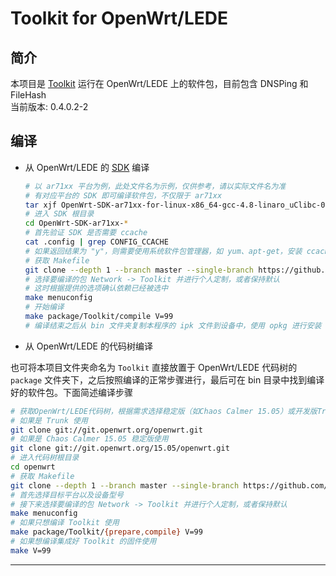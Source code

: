 Toolkit for OpenWrt/LEDE
===

简介
---

 本项目是 [Toolkit][1] 运行在 OpenWrt/LEDE 上的软件包，目前包含 DNSPing 和 FileHash  
 当前版本: 0.4.0.2-2  

编译
---

 - 从 OpenWrt/LEDE 的 [SDK][S] 编译

   ```bash
   # 以 ar71xx 平台为例，此处文件名为示例，仅供参考，请以实际文件名为准
   # 有对应平台的 SDK 即可编译软件包，不仅限于 ar71xx
   tar xjf OpenWrt-SDK-ar71xx-for-linux-x86_64-gcc-4.8-linaro_uClibc-0.9.33.2.tar.bz2
   # 进入 SDK 根目录
   cd OpenWrt-SDK-ar71xx-*
   # 首先验证 SDK 是否需要 ccache
   cat .config | grep CONFIG_CCACHE
   # 如果返回结果为 "y"，则需要使用系统软件包管理器，如 yum、apt-get，安装 ccache
   # 获取 Makefile
   git clone --depth 1 --branch master --single-branch https://github.com/wongsyrone/openwrt-Toolkit.git package/Toolkit
   # 选择要编译的包 Network -> Toolkit 并进行个人定制，或者保持默认
   # 这时根据提供的选项确认依赖已经被选中
   make menuconfig
   # 开始编译
   make package/Toolkit/compile V=99
   # 编译结束之后从 bin 文件夹复制本程序的 ipk 文件到设备中，使用 opkg 进行安装
   ```

 - 从 OpenWrt/LEDE 的代码树编译

 也可将本项目文件夹命名为 `Toolkit` 直接放置于 OpenWrt/LEDE 代码树的 `package` 文件夹下，之后按照编译的正常步骤进行，最后可在 bin 目录中找到编译好的软件包。下面简述编译步骤

   ```bash
   # 获取OpenWrt/LEDE代码树，根据需求选择稳定版（如Chaos Calmer 15.05）或开发版Trunk
   # 如果是 Trunk 使用
   git clone git://git.openwrt.org/openwrt.git
   # 如果是 Chaos Calmer 15.05 稳定版使用
   git clone git://git.openwrt.org/15.05/openwrt.git
   # 进入代码树根目录
   cd openwrt
   # 获取 Makefile
   git clone --depth 1 --branch master --single-branch https://github.com/wongsyrone/openwrt-Toolkit.git package/Toolkit
   # 首先选择目标平台以及设备型号
   # 接下来选择要编译的包 Network -> Toolkit 并进行个人定制，或者保持默认
   make menuconfig
   # 如果只想编译 Toolkit 使用
   make package/Toolkit/{prepare,compile} V=99
   # 如果想编译集成好 Toolkit 的固件使用
   make V=99
   ```

----------

  [1]: https://github.com/chengr28/Toolkit
  [2]: https://github.com/chengr28/Toolkit/tree/master/Documents
  [S]: http://wiki.openwrt.org/doc/howto/obtain.firmware.sdk
